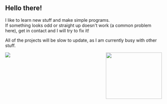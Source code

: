 ## Hello there!
I like to learn new stuff and make simple programs.\
If something looks odd or straight up doesn't work (a common problem here), get in contact and I will try to fix it!

All of the projects will be slow to update, as I am currently busy with other stuff.

<a href="https://github.com/o-dka/github-readme-stats">
  <img align="center" src="https://github-readme-stats.vercel.app/api/top-langs/?username=o-dka&hide=HTML,Vim script,CSS&layout=compact">
  <img align="right" src="https://cdn.discordapp.com/attachments/680511371733106713/960906785559035904/unknown.png" width="180" height="150">
</a>


